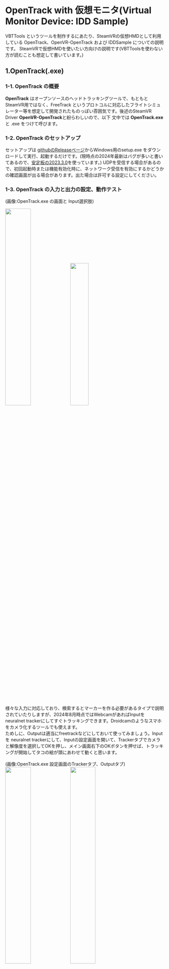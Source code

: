 # OpenTrack with 仮想モニタ(Virtual Monitor Device: IDD Sample)
VBTTools というツールを制作するにあたり、SteamVRの仮想HMDとして利用している OpenTrack、OpenVR-OpenTrack および IDDSample についての説明です。
SteamVRで仮想HMDを使いたい方向けの説明です(VBTToolsを使わない方が読むことも想定して書いています。)

## 1.OpenTrack(.exe)
### 1-1. OpenTrack の概要
**OpenTrack** はオープンソースのヘッドトラッキングツールで、もともとSteamVR用ではなく、FreeTrack というプロトコルに対応したフライトシミュレーター等を想定して開発されたものっぽい雰囲気です。後述のSteamVR Driver **OpenVR-OpenTrack**と紛らわしいので、以下 文中では **OpenTrack.exe** と .exe をつけて呼びます。

### 1-2. OpenTrack のセットアップ
セットアップは [githubのReleaseページ](https://github.com/opentrack/opentrack/releases)からWindows用のsetup.exe をダウンロードして実行、起動するだけです。(現時点の2024年最新はバグが多いと書いてあるので、[安定板の2023.3.0](https://github.com/opentrack/opentrack/releases/tag/opentrack-2023.3.0)を使っています。)
UDPを受信する場合があるので、初回起動時または機能有効化時に、ネットワーク受信を有効にするかどうかの確認画面が出る場合があります。出た場合は許可する設定にしてください。

### 1-3. OpenTrack の入力と出力の設定、動作テスト
(画像:OpenTrack.exe の画面と Input選択肢)<br>
<p>
<img width="40%" src="img_opentrack_idd/opentrack.exe.1.png" /> 
<img width="34%" src="img_opentrack_idd/opentrack.exe.2_input.png" />
</p>

様々な入力に対応しており、検索するとマーカーを作る必要があるタイプで説明されていたりしますが、2024年8月時点ではWebcamがあればInputを neuralnet trackerにしてすぐトラッキングできます。Droidcamのようなスマホをカメラ化するツールでも使えます。<br>
ためしに、Outputは適当にfreetrackなどにしておいて使ってみましょう。Input を neuralnet trackerにして、Inputの設定画面を開いて、Trackerタブでカメラと解像度を選択してOKを押し、メイン画面右下のOKボタンを押せば、トラッキングが開始してタコの絵が頭にあわせて動くと思います。<br><br>
(画像:OpenTrack.exe 設定画面のTrackerタブ、Outputタブ)<br>
<img width="40%" src="img_opentrack_idd/opentrack.exe.4_TrackSetting.png" /> <img width="40%" src="img_opentrack_idd/opentrack.exe.3_outputsetting.png" />
<br><br>
回転の向きが逆になってしまう場合は、設定画面の Outputタブで、pitch,roll,yawそれぞれについて、Invertにチェックを入れることで反転させられます。位置x/y/zも反転させられるので、設定によってミラーにもできると思います。<br><br>

Mappingをカスタマイズできるようですが特に必要性を感じなかったです。Filterは Accelaというデフォルトのをいじらずそのままでも問題なかったです。

OpenTrack.exeは出力先も複数対応しています(JoyStick やマウスの代わりにもできるっぽい？)が、SteamVRで仮想HMDとして使うには、2のOpenVR-OpenTrackを入れる必要があります。

## 2.OpenVR-OpenTrack (OpenTrackを SteamVR で使うための SteamVR Driver)
### 2-1. OpenVR-OpenTrack の概要
[**OpenVR-OpenTrack**](https://github.com/r57zone/OpenVR-OpenTrack) は、OpenTrackのトラッキング情報をSteamVRの仮想HMDとして使うための SteamVRドライバーです。
入力（OpenTrack.exeから見れば出力）は、FreeTrack 2.0 enhanced と UDP over network の2種類に対応しています。これらの入力ができれば、OpenTrack.exe は起動しなくても動作します。(OpenTrack.exeなしの動作は、筆者は実際の動作はUDPのみ確認済み)
どちらかのSteamVRドライバーを入れて使うので排他利用です。切り替えたい場合は Freetrack 版を入れておいて、OpenTrack.exe のほうで「Input = UDP over Network, Output = FreeTrack 2.0 enhanced」のようにすれば input を切り替えて使うことができます。
OpenTrack.exeを通すことで反転やマッピングカーブ定義等できることが増えるというメリットもあります。デメリットは起動アプリが増えると管理が面倒ということです。(VBTTools で UDP送信をする、以外の用途はだいたい FreeTrack版のほうが良いと思います)

### 2-2. OpenVR-OpenTrack の注意点
**OpenVR-OpenTrackはモニタを1つ占有する必要があります**。そのモニタでHeadset Window（左目と右目用に分けてシーンを表示するウィンドウ）を最大化していないとスリープモード（赤というか茶色一色の表示）になって、ゲーム画面が表示されなくなります。

モニタを複数持っていない場合等は仮想モニタでも使えます(詳細は後述)。Headset Windowが見えない場所（仮想モニタ）にあってもSteamVRの「VRビュー」を見える場所に表示すればゲーム画面は見ることができます（というか、HMDレス用途であればこちらのほうが見やすいです）ただし、その場合もHeadset Windowはどこかのモニタで最大化されている必要があります。

仮想モニタで(あるいは通常モニタでも) Headset Windowを最大化している場合に、別のウィンドウの隅がそのモニタに入ってしまうと、最大化が解除されて赤画面になってしまいます。マウスポインタをそのモニタの領域に持って行ってHeadset Windowをクリックすれば復旧しますが、リアルモニタでやったことがないと感覚が掴みにくいようですので、モニタが1つしかない場合でも一度は試しておくと良いと思います。

### 2-3. OpenVR-OpenTrack のセットアップ、OpenTrack.exe の設定
SteamVRとOpenTrack.exe が既にインストールされていることが前提になります。

FreeTrack または UDP版の Driverの zip を [GithubのReleaseページ](https://github.com/r57zone/OpenVR-OpenTrack/releases)の下のほう、Assets のところからダウンロードして、SteamVR Driver のフォルダに入れます。
SteamVR Driver のフォルダは、普通に Steam/SteamVRをインストールしていれば
`C:\Program Files (x86)\Steam\steamapps\common\SteamVR\drivers\`
になりますが、インストール先を Program files (x86)以外に指定されている場合は適宜読み替えてください。

`SteamVR\drivers\` フォルダ内に opentrackフォルダができるよう入れればOKです。

OpenTrack.exe の設定は
FreeTrack版はOutputを freetrack 2.0 enhanced にすればOKです。
UDP版を入れた場合は、OpenTrack.exe のOutput は UDP over network とし、送信先IPアドレスを127.0.0.1 (localhost)に設定する必要があります。また、OpenTrack.exe の Input/Output どちらも UDP over network にする場合はポートは被らないよう一方を変更します。

### 2-4. SteamVR 側の設定（ルームセットアップ等）
他のHMDを接続していない状態でSteamVR を起動します。

SteamVR のステータスウィンドウ（HMDやトラッカーのアイコンが出るウィンドウ）のメニューからルームセットアップを行います。
いくつか選択が必要ですが、「小さい部屋」でキャリブレーションし、高さを入れるところは「170 cm」にします。
設定が終わったら、SteamVRチュートリアルは閉じて構いません。SteamVR HOME もSteamVR 設定で無効化しておけます。

OpenTrackを有効にして SteamVRを起動すると、左右2つの映像が表示されるウィンドウ(Headset Window)が出てきます。
出ない場合は起動時のアドオンが無効になっている可能性があるので確認します。

Headset Windowの配置を変更したい場合は OpenVR-OpenTrack の設定ファイルを編集する必要があります。
仮想モニタを使う場合は先にセットアップしてから行いますが、リアルモニタを使う場合は、後述 4 まで進んでください。

## 3. 仮想モニタ(IDD)の利用
### 3-1. IDD(Indirect Display Driver)の概要
2-2で書いた通り、OpenVR-OpenTrack はモニタを1つ占有する必要があります。
ここでは、Indirect Display Driver (IDD)の [ge9さん版fork](https://github.com/ge9/IddSampleDriver)でSteamVR起動を確認できました。
[経緯記事(日本語)](https://turgenev.cloudfree.jp/wiki/Windows%E3%81%AB%E3%81%8A%E3%81%91%E3%82%8B%E4%BB%AE%E6%83%B3%E7%9A%84%E3%83%87%E3%82%A3%E3%82%B9%E3%83%97%E3%83%AC%E3%82%A4)もあります。

### 3-2. IDD のインストール
1. [リリースページ](https://github.com/ge9/IddSampleDriver/releases)からドライバのzip(IddSampleDriver.zip)をダウンロードして解凍します。
2. **ドライバを入れる前**に、C:\IddSampleDriver\option.txt を置きます（重要、だそうです）<br>C:\の直下にzipを展開すると IddSampleDriver フォルダが出来て、中に options.txt が入っているのでちょうど良いと思います。

3. 次にドライバ署名確認をクリアするため、コマンドプロンプトを管理者権限で起動します。(起動の仕方がわからないときは Windowsキー押した後に半角で cmd とタイプしてみてください)<br>(画像:コマンドプロンプト)<br><img width="50%" src="img_opentrack_idd/cmd_prompt_idd.png" /><br>画像のうち、黄色い部分が入力した内容です。最初はC以外のドライブに展開した場合はそのドライブに移動します。うちでは展開先がZドライブだったので `z: [Enter]` で移動しています。(Windowsのパスは大文字小文字を区別しません)<br>さらに展開したディレクトリに`cd`コマンドで移動します。<br>移動先ディレクトリ名は Exlporerの上部でコピーし、コマンドプロンプトを右クリックすれば貼り付けできます。<br>移動できたら `installCert.bat[enter]`と押せば証明書の設定が完了します。<br>コマンドを全部打つのがだるい場合 `ins[tab][enter]`でいけると思います。(`in[tab]連打`でもそのうち出てきます)<br>
終わったら×ボタンもしくは `exit[enter]` で終了します。

4. (infを触ったりせずに)デバイスマネージャーからドライバをインストールします。まずWindowsタスクバーのWindowsアイコン右クリックメニュー等からデバイスマネージャーを開き、どれか1つデバイスを選んで（どれでもOK）から、<br>
メニューから操作(A)、レガシ ハードウェアの追加、を選びます。<br>
次へを押して、さらに「一覧から選択したハードウェアをインストールする」を選び次へ。<br>
すべてのデバイスを表示、をダブルクリックし、ディスク使用をクリックし、参照を押します。<br>
ファイル選択になるので、1で展開したフォルダに行き、iddsampledriver.inf を選んで前向きな回答を続けて完了させます(筆者環境では「開く」「OK」「次へ」「次へ」「完了」)<br>
(Windows10などで、デバイスの種類を選択する場合があるようで、その場合はディスプレイアダプターを選択します)

5. 再起動を求められたら再起動します。

## 4. モニタ配置とOpenVR-OpenTrackの設定ファイルの修正
以下の説明は、仮想モニタでもリアルモニタでも同じですので、リアルモニタが複数ある場合はいったんリアルモニタで試すとわかりやすいかもしれません。

### 4-1.モニタの配置例：
<img width="50%" src="img_opentrack_idd/idd_right_to_primary.png" />

2がプライマリモニタで、1は現実のサブモニタ（説明には使わないので無視してください）、3が仮想モニタです。右があいてない場合もあるかと思いますが、設定が簡単になる条件は
- 仮想モニタをプライマリモニタと**隣接**した場所に配置
- プライマリの**上か下に置く場合は左をあわせる、左か右に置く場合は上をあわせる**

です。以下、その4パターンのどれかであること前提で説明します。

また数値例として、プライマリモニタの解像度を 1920 x 1080、仮想モニタを 640 x 480 であるとして記載しますので、違う解像度のモニタの場合は書き換えてください。

### 4-2. 設定ファイルの場所
モニタの位置関係やサイズに応じて、OpenVR-OpenTrackの設定ファイルをメモ帳などで編集します。
OpenVR-OpenTrackの設定ファイルは2-3で手動で入れた時の drivers フォルダから見て `drivers\opentrack\resources\settings\default.vrsettings`
にあります。<br>
C:\Program Files (x86) に入っている場合は、<br>
`C:\Program Files (x86)\Steam\steamapps\common\SteamVR\drivers\opentrack\resources\settings\default.vrsettings` です。

### 4-3. 設定内容
編集する項目は4つあります。うち2つ、`windowHeight`と`windowWidth`は仮想モニタのサイズにあわせます。比率は気にしなくてOKです。
```json
      "windowHeight" : 480,
      "windowWidth" : 640,
```
このファイルを編集するときに、**数字の後ろにカンマがあるかないかは重要**なので、元のファイルを変更しないように気を付けてください。(おかしくなったらzipの中の元ファイルからやりなおしましょう)

さらに、`windowX` と `windowsY` を設定しますが、これは**プライマリモニタの左上から見た、仮想モニタ左上の座標** を記述します。解りにくいので4つの配置例ごとに説明します。
<hr>

**プライマリモニタの右に仮想モニタ**を置いた場合、プラマリモニタの幅1個分右(+1920)の場所に仮想モニタがあり、Y方向(上下)は一致させてあれば差異ゼロなので
```json
      "windowX" : 1920,
      "windowY" : 0
```
となります。
<hr>

**プライマリモニタの左に仮想モニタ**を置いて上が一致している場合は、マイナス方向に仮想モニタ1個の幅分左(-640)で
```json
      "windowX" : -640,
      "windowY" : 0
```
<hr>

**プライマリモニタの上に仮想モニタ**の場合、左をあわせていればXはゼロでよくて、Yは仮想モニタ1個分上(-480)になります。
```json
      "windowX" : 0,
      "windowY" : -480
```
<hr> 

**プライマリモニタの下に仮想モニタ**の場合、Yはプライマリモニタ1個分下なので
```json
      "windowX" : 0,
      "windowY" : 1080
```
です。

プライマリモニタと隣接していない場合や基準位置（上か左）を合わせていないときは設定が複雑になりますが、プライマリモニタの左上から見た、仮想モニタ左上の座標を適切に設定すれば動作すると思います。

### 4-4. 参考情報
OpenVR-OpenTrack の設定ファイルの更新に関しては以下のサイトを参考にしました。
違う説明のほうがわかりやすいかもしれないので、適宜参照してください。

[XREAL AirをWindows PCでSteamVRのHMDとして使う](https://note.com/domtaro/n/nbdf732223dfc)



